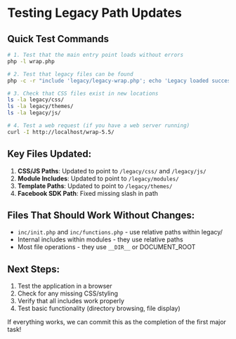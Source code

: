 # Testing Legacy Path Updates

## Quick Test Commands

```bash
# 1. Test that the main entry point loads without errors
php -l wrap.php

# 2. Test that legacy files can be found
php -c -r "include 'legacy/legacy-wrap.php'; echo 'Legacy loaded successfully';"

# 3. Check that CSS files exist in new locations
ls -la legacy/css/
ls -la legacy/themes/
ls -la legacy/js/

# 4. Test a web request (if you have a web server running)
curl -I http://localhost/wrap-5.5/
```

## Key Files Updated:

1. **CSS/JS Paths**: Updated to point to `/legacy/css/` and `/legacy/js/`
2. **Module Includes**: Updated to point to `/legacy/modules/`
3. **Template Paths**: Updated to point to `/legacy/themes/`
4. **Facebook SDK Path**: Fixed missing slash in path

## Files That Should Work Without Changes:

- `inc/init.php` and `inc/functions.php` - use relative paths within legacy/
- Internal includes within modules - they use relative paths
- Most file operations - they use `__DIR__` or DOCUMENT_ROOT

## Next Steps:

1. Test the application in a browser
2. Check for any missing CSS/styling
3. Verify that all includes work properly
4. Test basic functionality (directory browsing, file display)

If everything works, we can commit this as the completion of the first major task!
